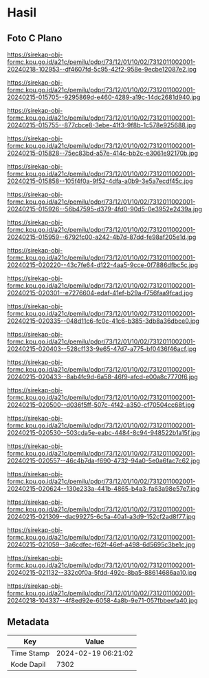 # Hasil

## Foto C Plano

https://sirekap-obj-formc.kpu.go.id/a21c/pemilu/pdpr/73/12/01/10/02/7312011002001-20240218-102953--df4607fd-5c95-42f2-958e-9ecbe12087e2.jpg

https://sirekap-obj-formc.kpu.go.id/a21c/pemilu/pdpr/73/12/01/10/02/7312011002001-20240215-015705--9295869d-e460-4289-a19c-14dc2681d940.jpg

https://sirekap-obj-formc.kpu.go.id/a21c/pemilu/pdpr/73/12/01/10/02/7312011002001-20240215-015755--877cbce8-3ebe-41f3-9f8b-1c578e925688.jpg

https://sirekap-obj-formc.kpu.go.id/a21c/pemilu/pdpr/73/12/01/10/02/7312011002001-20240215-015828--75ec83bd-a57e-414c-bb2c-e3061e92170b.jpg

https://sirekap-obj-formc.kpu.go.id/a21c/pemilu/pdpr/73/12/01/10/02/7312011002001-20240215-015858--105f4f0a-9f52-4dfa-a0b9-3e5a7ecdf45c.jpg

https://sirekap-obj-formc.kpu.go.id/a21c/pemilu/pdpr/73/12/01/10/02/7312011002001-20240215-015926--56b47595-d379-4fd0-90d5-0e3952e2439a.jpg

https://sirekap-obj-formc.kpu.go.id/a21c/pemilu/pdpr/73/12/01/10/02/7312011002001-20240215-015959--6792fc00-a242-4b7d-87dd-fe98af205e1d.jpg

https://sirekap-obj-formc.kpu.go.id/a21c/pemilu/pdpr/73/12/01/10/02/7312011002001-20240215-020220--43c7fe64-d122-4aa5-9cce-0f7886dfbc5c.jpg

https://sirekap-obj-formc.kpu.go.id/a21c/pemilu/pdpr/73/12/01/10/02/7312011002001-20240215-020301--e7276604-edaf-41ef-b29a-f756faa9fcad.jpg

https://sirekap-obj-formc.kpu.go.id/a21c/pemilu/pdpr/73/12/01/10/02/7312011002001-20240215-020335--048d11c6-fc0c-41c6-b385-3db8a36dbce0.jpg

https://sirekap-obj-formc.kpu.go.id/a21c/pemilu/pdpr/73/12/01/10/02/7312011002001-20240215-020403--528cf133-9e65-47d7-a775-bf0436f46acf.jpg

https://sirekap-obj-formc.kpu.go.id/a21c/pemilu/pdpr/73/12/01/10/02/7312011002001-20240215-020433--8ab4fc9d-6a58-46f9-afcd-e00a8c7770f6.jpg

https://sirekap-obj-formc.kpu.go.id/a21c/pemilu/pdpr/73/12/01/10/02/7312011002001-20240215-020500--d036f5ff-507c-4f42-a350-cf70504cc68f.jpg

https://sirekap-obj-formc.kpu.go.id/a21c/pemilu/pdpr/73/12/01/10/02/7312011002001-20240215-020530--503cda5e-eabc-4484-8c94-948522b1a15f.jpg

https://sirekap-obj-formc.kpu.go.id/a21c/pemilu/pdpr/73/12/01/10/02/7312011002001-20240215-020557--46c4b7da-f690-4732-94a0-5e0a6fac7c62.jpg

https://sirekap-obj-formc.kpu.go.id/a21c/pemilu/pdpr/73/12/01/10/02/7312011002001-20240215-020624--130e233a-441b-4865-b4a3-fa63a98e57e7.jpg

https://sirekap-obj-formc.kpu.go.id/a21c/pemilu/pdpr/73/12/01/10/02/7312011002001-20240215-021309--dac99275-6c5a-40a1-a3d9-152cf2ad8f77.jpg

https://sirekap-obj-formc.kpu.go.id/a21c/pemilu/pdpr/73/12/01/10/02/7312011002001-20240215-021059--3a6cdfec-f62f-46ef-a498-6d5695c3be1c.jpg

https://sirekap-obj-formc.kpu.go.id/a21c/pemilu/pdpr/73/12/01/10/02/7312011002001-20240215-021132--332c0f0a-5fdd-492c-8ba5-88614686aa10.jpg

https://sirekap-obj-formc.kpu.go.id/a21c/pemilu/pdpr/73/12/01/10/02/7312011002001-20240218-104337--4f8ed92e-6058-4a8b-9e71-057fbbeefa40.jpg


## Metadata

| Key        | Value               |
| ---------- | ------------------- |
| Time Stamp | 2024-02-19 06:21:02 |
| Kode Dapil | 7302                |



